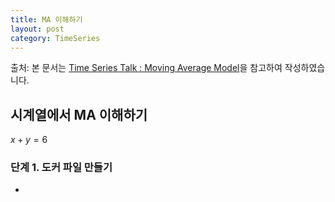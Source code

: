 ```yaml
---
title: MA 이해하기
layout: post
category: TimeSeries
---
```


출처: 본 문서는 [Time Series Talk : Moving Average Model](https://www.youtube.com/watch?v=voryLhxiPzE)을 참고하여 작성하였습니다. 

## 시계열에서 MA 이해하기

$x+y=6$

###  단계  1. 도커  파일 만들기  

* 

